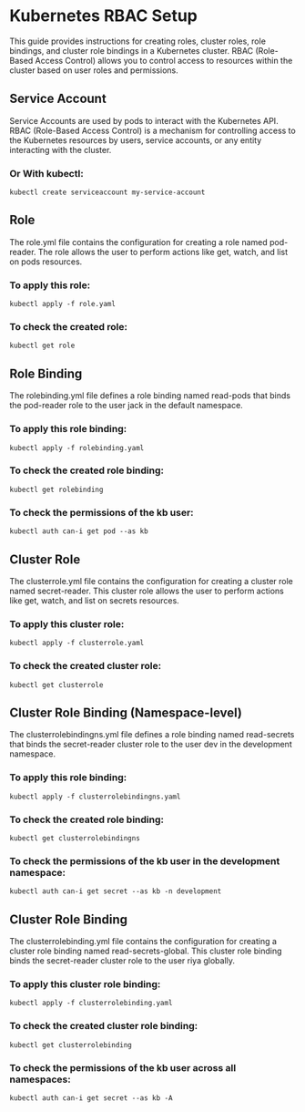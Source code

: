 # Kubernetes RBAC Setup

This guide provides instructions for creating roles, cluster roles, role bindings, and cluster role bindings in a Kubernetes cluster. RBAC (Role-Based Access Control) allows you to control access to resources within the cluster based on user roles and permissions.

## Service Account
Service Accounts are used by pods to interact with the Kubernetes API. RBAC (Role-Based Access Control) is a mechanism for controlling access to the Kubernetes resources by users, service accounts, or any entity interacting with the cluster.


### Or With kubectl:

```
kubectl create serviceaccount my-service-account
```

## Role
The role.yml file contains the configuration for creating a role named pod-reader. The role allows the user to perform actions like get, watch, and list on pods resources.


### To apply this role:

```
kubectl apply -f role.yaml
```

### To check the created role:
```
kubectl get role
```

## Role Binding
The rolebinding.yml file defines a role binding named read-pods that binds the pod-reader role to the user jack in the default namespace.


### To apply this role binding:

```
kubectl apply -f rolebinding.yaml
```

### To check the created role binding:

```
kubectl get rolebinding
```

### To check the permissions of the kb user:

```
kubectl auth can-i get pod --as kb
```

## Cluster Role
The clusterrole.yml file contains the configuration for creating a cluster role named secret-reader. This cluster role allows the user to perform actions like get, watch, and list on secrets resources.


### To apply this cluster role:

```
kubectl apply -f clusterrole.yaml
```

### To check the created cluster role:

```
kubectl get clusterrole
```

## Cluster Role Binding (Namespace-level)
The clusterrolebindingns.yml file defines a role binding named read-secrets that binds the secret-reader cluster role to the user dev in the development namespace.


### To apply this role binding:

```
kubectl apply -f clusterrolebindingns.yaml
```

### To check the created role binding:

```
kubectl get clusterrolebindingns
```

### To check the permissions of the kb user in the development namespace:

```
kubectl auth can-i get secret --as kb -n development
```

## Cluster Role Binding
The clusterrolebinding.yml file contains the configuration for creating a cluster role binding named read-secrets-global. This cluster role binding binds the secret-reader cluster role to the user riya globally.


### To apply this cluster role binding:

```
kubectl apply -f clusterrolebinding.yaml
```

### To check the created cluster role binding:

```
kubectl get clusterrolebinding
```

### To check the permissions of the kb user across all namespaces:

```
kubectl auth can-i get secret --as kb -A
```
